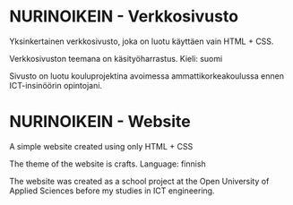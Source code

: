 # NURINOIKEIN - Verkkosivusto

Yksinkertainen verkkosivusto, joka on luotu käyttäen vain HTML + CSS.

Verkkosivuston teemana on käsityöharrastus.
Kieli: suomi

Sivusto on luotu kouluprojektina avoimessa ammattikorkeakoulussa ennen ICT-insinöörin opintojani.


# NURINOIKEIN - Website

A simple website created using only HTML + CSS

The theme of the website is crafts.
Language: finnish

The website was created as a school project at the Open University of Applied Sciences before my studies in ICT engineering.